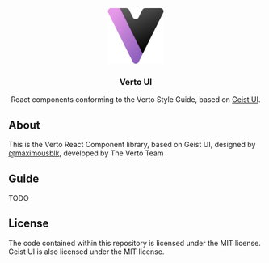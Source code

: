 <p align="center">
  <a href="https://verto.exchange">
    <img src="https://raw.githubusercontent.com/useverto/design/master/logo/logo_light.svg" alt="Verto logo (light version)" width="110" />
  </a>

  <h3 align="center">Verto UI</h3>

  <p align="center">
    React components conforming to the Verto Style Guide, based on <a href="https://geist-ui.dev">Geist UI</a>.
  </p>
</p>

## About

This is the Verto React Component library, based on Geist UI, designed by [@maximousblk](https://github.com/maximousblk), developed by The Verto Team

## Guide
TODO

## License
The code contained within this repository is licensed under the MIT license. Geist UI is also licensed under the MIT license.